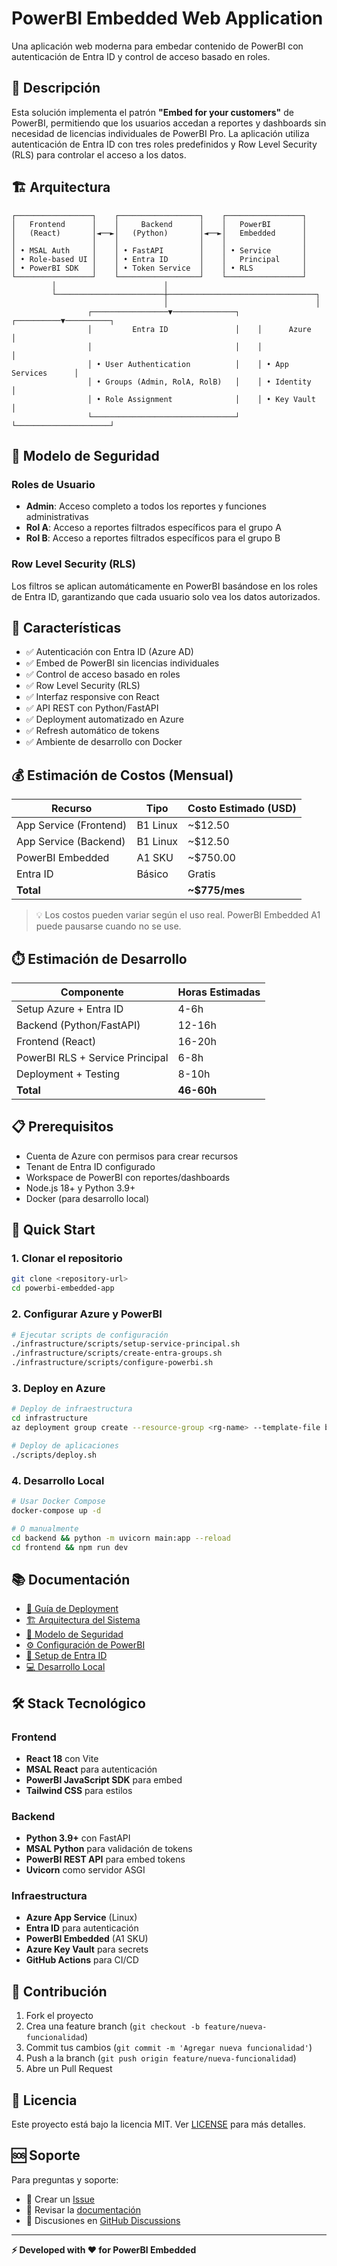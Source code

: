 # PowerBI Embedded Web Application

Una aplicación web moderna para embedar contenido de PowerBI con autenticación de Entra ID y control de acceso basado en roles.

## 🎯 Descripción

Esta solución implementa el patrón **"Embed for your customers"** de PowerBI, permitiendo que los usuarios accedan a reportes y dashboards sin necesidad de licencias individuales de PowerBI Pro. La aplicación utiliza autenticación de Entra ID con tres roles predefinidos y Row Level Security (RLS) para controlar el acceso a los datos.

## 🏗️ Arquitectura

```
┌─────────────────┐    ┌──────────────────┐    ┌─────────────────┐
│   Frontend      │    │     Backend      │    │   PowerBI       │
│   (React)       │◄──►│   (Python)       │◄──►│   Embedded      │
│                 │    │                  │    │                 │
│ • MSAL Auth     │    │ • FastAPI        │    │ • Service       │
│ • Role-based UI │    │ • Entra ID       │    │   Principal     │
│ • PowerBI SDK   │    │ • Token Service  │    │ • RLS           │
└─────────────────┘    └──────────────────┘    └─────────────────┘
         │                        │
         └────────────────────────┼─────────────────────────────────┐
                                  │                                 │
                 ┌─────────────────▼──────────────┐    ┌──────────▼──────────┐
                 │         Entra ID               │    │      Azure          │
                 │                                │    │                     │
                 │ • User Authentication          │    │ • App Services      │
                 │ • Groups (Admin, RolA, RolB)   │    │ • Identity          │
                 │ • Role Assignment              │    │ • Key Vault         │
                 └────────────────────────────────┘    └─────────────────────┘
```

## 🔐 Modelo de Seguridad

### Roles de Usuario
- **Admin**: Acceso completo a todos los reportes y funciones administrativas
- **Rol A**: Acceso a reportes filtrados específicos para el grupo A
- **Rol B**: Acceso a reportes filtrados específicos para el grupo B

### Row Level Security (RLS)
Los filtros se aplican automáticamente en PowerBI basándose en los roles de Entra ID, garantizando que cada usuario solo vea los datos autorizados.

## 🚀 Características

- ✅ Autenticación con Entra ID (Azure AD)
- ✅ Embed de PowerBI sin licencias individuales
- ✅ Control de acceso basado en roles
- ✅ Row Level Security (RLS)
- ✅ Interfaz responsive con React
- ✅ API REST con Python/FastAPI
- ✅ Deployment automatizado en Azure
- ✅ Refresh automático de tokens
- ✅ Ambiente de desarrollo con Docker

## 💰 Estimación de Costos (Mensual)

| Recurso | Tipo | Costo Estimado (USD) |
|---------|------|---------------------|
| App Service (Frontend) | B1 Linux | ~$12.50 |
| App Service (Backend) | B1 Linux | ~$12.50 |
| PowerBI Embedded | A1 SKU | ~$750.00 |
| Entra ID | Básico | Gratis |
| **Total** | | **~$775/mes** |

> 💡 Los costos pueden variar según el uso real. PowerBI Embedded A1 puede pausarse cuando no se use.

## ⏱️ Estimación de Desarrollo

| Componente | Horas Estimadas |
|------------|----------------|
| Setup Azure + Entra ID | 4-6h |
| Backend (Python/FastAPI) | 12-16h |
| Frontend (React) | 16-20h |
| PowerBI RLS + Service Principal | 6-8h |
| Deployment + Testing | 8-10h |
| **Total** | **46-60h** |

## 📋 Prerequisitos

- Cuenta de Azure con permisos para crear recursos
- Tenant de Entra ID configurado
- Workspace de PowerBI con reportes/dashboards
- Node.js 18+ y Python 3.9+
- Docker (para desarrollo local)

## 🚀 Quick Start

### 1. Clonar el repositorio
```bash
git clone <repository-url>
cd powerbi-embedded-app
```

### 2. Configurar Azure y PowerBI
```bash
# Ejecutar scripts de configuración
./infrastructure/scripts/setup-service-principal.sh
./infrastructure/scripts/create-entra-groups.sh
./infrastructure/scripts/configure-powerbi.sh
```

### 3. Deploy en Azure
```bash
# Deploy de infraestructura
cd infrastructure
az deployment group create --resource-group <rg-name> --template-file bicep/main.bicep

# Deploy de aplicaciones
./scripts/deploy.sh
```

### 4. Desarrollo Local
```bash
# Usar Docker Compose
docker-compose up -d

# O manualmente
cd backend && python -m uvicorn main:app --reload
cd frontend && npm run dev
```

## 📚 Documentación

- [📖 Guía de Deployment](docs/deployment/azure-setup.md)
- [🏗️ Arquitectura del Sistema](docs/architecture/system-architecture.md)
- [🔐 Modelo de Seguridad](docs/architecture/security-model.md)
- [⚙️ Configuración de PowerBI](docs/deployment/powerbi-configuration.md)
- [👥 Setup de Entra ID](docs/deployment/entra-id-setup.md)
- [💻 Desarrollo Local](docs/deployment/local-development.md)

## 🛠️ Stack Tecnológico

### Frontend
- **React 18** con Vite
- **MSAL React** para autenticación
- **PowerBI JavaScript SDK** para embed
- **Tailwind CSS** para estilos

### Backend  
- **Python 3.9+** con FastAPI
- **MSAL Python** para validación de tokens
- **PowerBI REST API** para embed tokens
- **Uvicorn** como servidor ASGI

### Infraestructura
- **Azure App Service** (Linux)
- **Entra ID** para autenticación
- **PowerBI Embedded** (A1 SKU)
- **Azure Key Vault** para secrets
- **GitHub Actions** para CI/CD

## 🤝 Contribución

1. Fork el proyecto
2. Crea una feature branch (`git checkout -b feature/nueva-funcionalidad`)
3. Commit tus cambios (`git commit -m 'Agregar nueva funcionalidad'`)
4. Push a la branch (`git push origin feature/nueva-funcionalidad`)
5. Abre un Pull Request

## 📄 Licencia

Este proyecto está bajo la licencia MIT. Ver [LICENSE](LICENSE) para más detalles.

## 🆘 Soporte

Para preguntas y soporte:
- 📧 Crear un [Issue](../../issues)
- 📖 Revisar la [documentación](docs/)
- 💬 Discusiones en [GitHub Discussions](../../discussions)

---

**⚡ Developed with ❤️ for PowerBI Embedded**